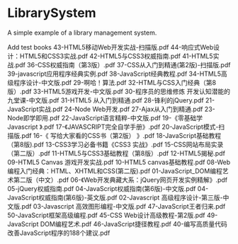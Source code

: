 # LibrarySystem
A simple example of a library management system.

Add test books
43-HTML5移动Web开发实战-扫描版.pdf 
44-响应式Web设计：HTML5和CSS3实战.pdf 
42-HTML5与CSS3权威指南.pdf 
41-HTML5实战.pdf 
36-CSS权威指南（第3版）.pdf 
37-CSS从入门到精通(第2版)-扫描版.pdf 
39-javascript应用程序经典实例.pdf 
38-JavaScript经典教程.pdf 
34-HTML5高级程序设计-中文版.pdf 
29-啊哈！算法.pdf 
32-HTML与CSS入门经典（第8版）.pdf 
33-HTML5游戏开发-中文版.pdf 
30-程序员的思维修炼 开发认知潜能的九堂课-中文版.pdf 
31-HTML5 从入门到精通.pdf 
28-锋利的jQuery.pdf 
21-JavaScript实战.pdf 
24-Node Web开发.pdf 
27-Ajax从入门到精通.pdf 
23-Node即学即用.pdf 
22-JavaScript语言精粹-中文版.pdf 
19-《零基础学 Javascript 》.pdf 
17-《JAVASCRIPT完全自学手册》.pdf 
20-JavaScript模式-扫描版.pdf 
16-《 写给大家看的CSS书（第2版） 》.pdf 
18-JavaScript基础教程（第8版).pdf 
13-CSS3学习必备书籍《CSS3 实战》.pdf 
15-CSS网站布局实录 （第二版）.pdf 
11-HTML5与CSS3基础教程（第8版）.pdf 
12-HTML5揭秘.pdf 
09-HTML5 Canvas 游戏开发实战.pdf 
10-HTML5 canvas基础教程.pdf 
08-Web编程入门经典：HTML、XHTML和CSS(第二版).pdf 
01-JavaScript_DOM编程艺术第二版（中文）.pdf 
06-《Web开发典藏大系：jQuery网页开发实例精解》.pdf 
05-jQuery权威指南.pdf 
04-JavaScript权威指南(第6版)-中文版.pdf 
04-JavaScript权威指南(第6版)-英文版.pdf 
02-Javascript 高级程序设计-第三版-中文版.pdf 
03-Javascript 高效图形编程-中文版.pdf 
47-JavaScript王者归来.pdf 
50-JavaScript框架高级编程.pdf 
45-CSS Web设计高级教程-第2版.pdf 
49-JavaScript DOM编程艺术.pdf 
46-JavaScript捷径教程.pdf 
40-编写高质量代码 改善JavaScript程序的188个建议.pdf
